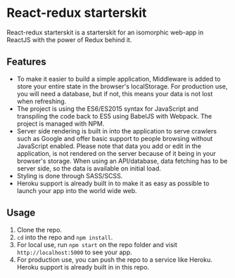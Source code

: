 # React-redux starterskit

React-redux starterskit is a starterskit for an isomorphic web-app in ReactJS with the power of Redux behind it.

## Features
- To make it easier to build a simple application, Middleware is added to store your entire state in the browser's localStorage. For production use, you will need a database, but if not, this means your data is not lost when refreshing.
- The project is using the ES6/ES2015 syntax for JavaScript and transpiling the code back to ES5 using BabelJS with Webpack. The project is managed with NPM.
- Server side rendering is built in into the application to serve crawlers such as Google and offer basic support to people browsing without JavaScript enabled. Please note that data you add or edit in the application, is not rendered on the server because of it being in your browser's storage. When using an API/database, data fetching has to be server side, so the data is available on initial load.
- Styling is done through SASS/SCSS.
- Heroku support is already built in to make it as easy as possible to launch your app into the world wide web.

## Usage
1. Clone the repo.
2. `cd` into the repo and `npm install`.
3. For local use, run `npm start` on the repo folder and visit `http://localhost:5000` to see your app.
4. For production use, you can push the repo to a service like Heroku. Heroku support is already built in in this repo.
